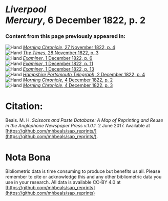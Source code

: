 # *Liverpool Mercury*, 6 December 1822, p. 2  
  
### Content from this page previously appeared in:  
![Hand](http://scissorsandpaste.net/wp-content/uploads/2017/06/smallhandpointer.png) [*Morning Chronicle*, 27 November 1822, p. 4](https://mhbeals.github.io/sap_html/Morning-Chronicle/Morning-Chronicle-27-November-1822-p-4)  
![Hand](http://scissorsandpaste.net/wp-content/uploads/2017/06/smallhandpointer.png) [*The Times*, 28 November 1822, p. 3](https://mhbeals.github.io/sap_html/The-Times/The-Times-28-November-1822-p-3)  
![Hand](http://scissorsandpaste.net/wp-content/uploads/2017/06/smallhandpointer.png) [*Examiner*, 1 December 1822, p. 6](https://mhbeals.github.io/sap_html/Examiner/Examiner-1-December-1822-p-6)  
![Hand](http://scissorsandpaste.net/wp-content/uploads/2017/06/smallhandpointer.png) [*Examiner*, 1 December 1822, p. 11](https://mhbeals.github.io/sap_html/Examiner/Examiner-1-December-1822-p-11)  
![Hand](http://scissorsandpaste.net/wp-content/uploads/2017/06/smallhandpointer.png) [*Examiner*, 1 December 1822, p. 13](https://mhbeals.github.io/sap_html/Examiner/Examiner-1-December-1822-p-13)  
![Hand](http://scissorsandpaste.net/wp-content/uploads/2017/06/smallhandpointer.png) [*Hampshire Portsmouth Telegraph*, 2 December 1822, p. 4](https://mhbeals.github.io/sap_html/Hampshire-Portsmouth-Telegraph/Hampshire-Portsmouth-Telegraph-2-December-1822-p-4)  
![Hand](http://scissorsandpaste.net/wp-content/uploads/2017/06/smallhandpointer.png) [*Morning Chronicle*, 4 December 1822, p. 2](https://mhbeals.github.io/sap_html/Morning-Chronicle/Morning-Chronicle-4-December-1822-p-2)  
![Hand](http://scissorsandpaste.net/wp-content/uploads/2017/06/smallhandpointer.png) [*Morning Chronicle*, 4 December 1822, p. 3](https://mhbeals.github.io/sap_html/Morning-Chronicle/Morning-Chronicle-4-December-1822-p-3)  


# Citation: 

Beals. M. H. *Scissors and Paste Database: A Map of Reprinting and Reuse in the Anglophone Newspaper Press v.1.0.1.* 2 June 2017. Available at [https://github.com/mhbeals/sap_reprints/](https://github.com/mhbeals/sap_reprints/). 

# Nota Bona

Bibliometric data is time consuming to produce but benefits us all. Please remember to cite or acknowledge this and any other bibliometric data you use in your research. All data is available CC-BY 4.0 at [https://github.com/mhbeals/sap_reprints](https://github.com/mhbeals/sap_reprints)